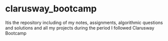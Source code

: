 # clarusway_bootcamp
Itis the repository including of my notes, assignments, algorithmic questions and solutions and all my projects during the period I followed Clarusway Bootcamp
